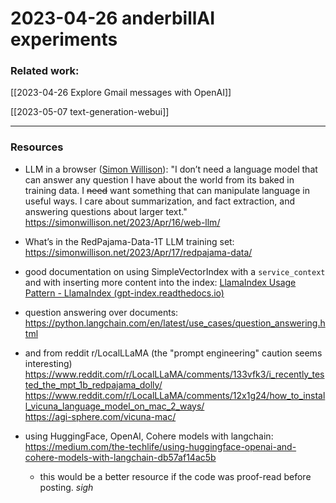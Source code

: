 # 2023-04-26 anderbillAI experiments


### Related work:

[[2023-04-26 Explore Gmail messages with OpenAI]]  

[[2023-05-07 text-generation-webui]]  

 
-----
### Resources

 - LLM in a browser ([Simon Willison](https://simonwillison.net/)): "I don’t need a language model that can answer any question I have about the world from its baked in training data. I ~~need~~ want something that can manipulate language in useful ways. I care about summarization, and fact extraction, and answering questions about larger text."
	<https://simonwillison.net/2023/Apr/16/web-llm/>  

 - What’s in the RedPajama-Data-1T LLM training set:
	 <https://simonwillison.net/2023/Apr/17/redpajama-data/>  


 - good documentation on using SimpleVectorIndex with a `service_context` and with inserting more content into the index:
	   [LlamaIndex Usage Pattern - LlamaIndex (gpt-index.readthedocs.io)](https://gpt-index.readthedocs.io/en/latest/guides/primer/usage_pattern.html)
	

- question answering over documents:
	<https://python.langchain.com/en/latest/use_cases/question_answering.html>

- and from reddit r/LocalLLaMA (the "prompt engineering" caution seems interesting)
   <https://www.reddit.com/r/LocalLLaMA/comments/133vfk3/i_recently_tested_the_mpt_1b_redpajama_dolly/>  
   <https://www.reddit.com/r/LocalLLaMA/comments/12x1g24/how_to_install_vicuna_language_model_on_mac_2_ways/>  
   <https://agi-sphere.com/vicuna-mac/>  

- using HuggingFace, OpenAI, Cohere models with langchain:
	<https://medium.com/the-techlife/using-huggingface-openai-and-cohere-models-with-langchain-db57af14ac5b>  
    - this would be a better resource if the code was proof-read before posting. *sigh*  

   
   